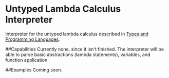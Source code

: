 # Untyped Lambda Calculus Interpreter
Interpreter for the untyped lambda calculus described in [Types and Programming Languages](http://www.cis.upenn.edu/~bcpierce/tapl/).

##Capabilities
Currently none, since it isn't finished. The interpreter will be able to parse basic abstractions (lambda statements), variables, and function application.

##Examples
Coming soon.